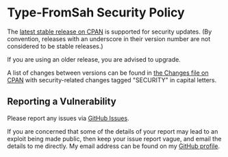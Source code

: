# Type-FromSah Security Policy

The [latest stable release on CPAN](https://metacpan.org/release/Type-FromSah)
is supported for security updates. (By convention, releases with an underscore
in their version number are not considered to be stable releases.)

If you are using an older release, you are advised to upgrade.

A list of changes between versions can be found in
[the Changes file on CPAN](https://metacpan.org/changes/distribution/Type-FromSah)
with security-related changes tagged "SECURITY" in capital letters.

## Reporting a Vulnerability

Please report any issues via [GitHub Issues](https://github.com/tobyink/p5-type-fromsah/issues).

If you are concerned that some of the details of your report may lead to an
exploit being made public, then keep your issue report vague, and email the
details to me directly. My email address can be found on my
[GitHub profile](https://github.com/tobyink).

